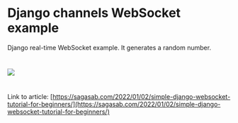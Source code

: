 # Django channels WebSocket example

Django real-time WebSocket example. It generates a random number.
#
![](https://sagasab.com/wp-content/uploads/2022/01/websocket-example-demo.gif)
#
Link to article: [https://sagasab.com/2022/01/02/simple-django-websocket-tutorial-for-beginners/](https://sagasab.com/2022/01/02/simple-django-websocket-tutorial-for-beginners/)
